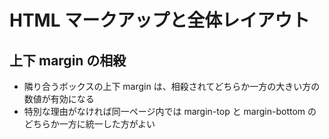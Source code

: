 # HTML マークアップと全体レイアウト
## 上下 margin の相殺
- 隣り合うボックスの上下 margin は、相殺されてどちらか一方の大きい方の数値が有効になる
- 特別な理由がなければ同一ページ内では margin-top と margin-bottom のどちらか一方に統一した方がよい
